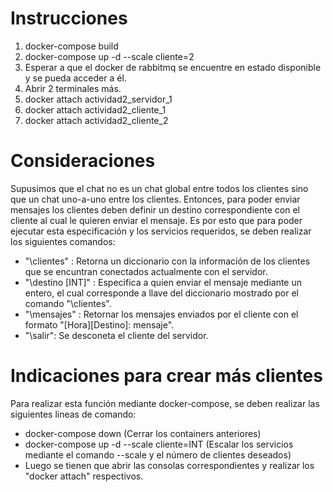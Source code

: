 # Instrucciones 

1. docker-compose build
2. docker-compose up -d --scale cliente=2
3. Esperar a que el docker de rabbitmq se encuentre en estado disponible y se pueda acceder a él.
4. Abrir 2 terminales más.
5. docker attach actividad2_servidor_1 
6. docker attach actividad2_cliente_1
7. docker attach actividad2_cliente_2

# Consideraciones
Supusimos que el chat no es un chat global entre todos los clientes sino que un chat uno-a-uno entre los clientes. Entonces, para poder enviar mensajes los clientes deben definir un destino correspondiente con el cliente al cual le quieren enviar el mensaje. Es por esto que para poder ejecutar esta especificación y los servicios requeridos, se deben realizar los siguientes comandos:

- "\clientes" : Retorna un diccionario con la información de los clientes que se encuntran conectados actualmente con el servidor.
- "\destino [INT]" : Especifica a quien enviar el mensaje mediante un entero, el cual corresponde a llave del diccionario mostrado por el comando "\clientes". 
- "\mensajes" : Retornar los mensajes enviados por el cliente con el formato "[Hora][Destino]: mensaje". 
- "\salir": Se desconeta el cliente del servidor. 

# Indicaciones para crear más clientes

Para realizar esta función mediante docker-compose, se deben realizar las siguientes lineas de comando:
- docker-compose down (Cerrar los containers anteriores)
- docker-compose up -d --scale cliente=INT (Escalar los servicios mediante el comando --scale y el número de clientes deseados)
- Luego se tienen que abrir las consolas correspondientes y realizar los "docker attach" respectivos. 
